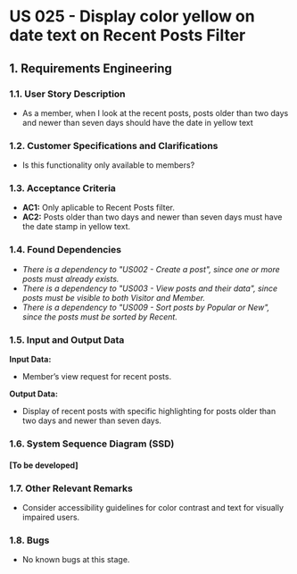 # US 025 - Display color yellow on date text on Recent Posts Filter

## 1. Requirements Engineering

### 1.1. User Story Description

- As a member, when I look at the recent posts, posts older than two days and newer than seven days should have the date in yellow text

### 1.2. Customer Specifications and Clarifications
- Is this functionality only available to members?

### 1.3. Acceptance Criteria

- **AC1:** Only aplicable to Recent Posts filter.
- **AC2:** Posts older than two days and newer than seven days must have the date stamp in yellow text.

### 1.4. Found Dependencies
- _There is a dependency to "US002 - Create a post", since one or more posts must already exists._
- _There is a dependency to "US003 - View posts and their data", since posts must be visible to both Visitor and Member._
- _There is a dependency to "US009 - Sort posts by Popular or New", since the posts must be sorted by Recent._

### 1.5. Input and Output Data

**Input Data:**

- Member’s view request for recent posts.

**Output Data:**

- Display of recent posts with specific highlighting for posts older than two days and newer than seven days.

### 1.6. System Sequence Diagram (SSD)

#### [To be developed]

### 1.7. Other Relevant Remarks

- Consider accessibility guidelines for color contrast and text for visually impaired users.

### 1.8. Bugs

- No known bugs at this stage.
